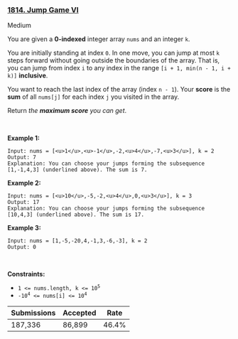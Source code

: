 ### [1814. Jump Game VI](https://leetcode.com/problems/jump-game-vi/)

Medium

You are given a __0-indexed__ integer array `` nums `` and an integer `` k ``.

You are initially standing at index `` 0 ``. In one move, you can jump at most `` k `` steps forward without going outside the boundaries of the array. That is, you can jump from index `` i `` to any index in the range `` [i + 1, min(n - 1, i + k)] `` __inclusive__.

You want to reach the last index of the array (index `` n - 1 ``). Your __score__ is the __sum__ of all `` nums[j] `` for each index `` j `` you visited in the array.

Return _the __maximum score__ you can get_.

 

__Example 1:__

```
Input: nums = [<u>1</u>,<u>-1</u>,-2,<u>4</u>,-7,<u>3</u>], k = 2
Output: 7
Explanation: You can choose your jumps forming the subsequence [1,-1,4,3] (underlined above). The sum is 7.
```

__Example 2:__

```
Input: nums = [<u>10</u>,-5,-2,<u>4</u>,0,<u>3</u>], k = 3
Output: 17
Explanation: You can choose your jumps forming the subsequence [10,4,3] (underlined above). The sum is 17.
```

__Example 3:__

```
Input: nums = [1,-5,-20,4,-1,3,-6,-3], k = 2
Output: 0
```

 

__Constraints:__

*   <code>1 <= nums.length, k <= 10<sup>5</sup></code>
*   <code>-10<sup>4</sup> <= nums[i] <= 10<sup>4</sup></code>

| Submissions    | Accepted     | Rate   |
| -------------- | ------------ | ------ |
| 187,336 | 86,899 | 46.4% |